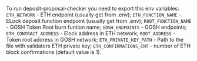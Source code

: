 To run deposit-proposal-checker you need to export this env variables:
  `ETH_NETWORK` - ETH endpoint (usually get from .env);
  `ETH_FUNCTION_NAME` - ELock deposit function endpoint (usually get from .env);
  `ROOT_FUNCTION_NAME` - GOSH Token Root burn funtion name;
  `GOSH_ENDPOINTS` - GOSH endpoints;
  `ETH_CONTRACT_ADDRESS` - Elock address in ETH network;
  `ROOT_ADDRESS` - Token root address in GOSH network;
  `ETH_PRIVATE_KEY_PATH` - Path to the file with validators ETH private key;
  `ETH_CONFIRMATIONS_CNT` - number of ETH block confirmations (default value is 1).